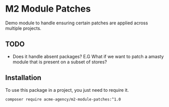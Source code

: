 # M2 Module Patches

Demo module to handle ensuring certain patches are applied across multiple projects.

## TODO
- Does it handle absent packages? E.G What if we want to patch a amasty module that is present on a subset of stores?

## Installation

To use this package in a project, you just need to require it.

```sh
composer require acme-agency/m2-module-patches:^1.0
```